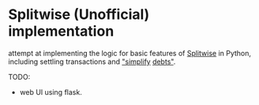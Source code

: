 # Splitwise (Unofficial) implementation

attempt at implementing the logic for basic features of [Splitwise](https://www.splitwise.com/) in Python, including settling transactions and ["simplify](https://www.youtube.com/watch?v=R2CBrFq9KAI) [debts"](https://blog.splitwise.com/2012/09/14/debts-made-simple/).

TODO:
- web UI using flask.